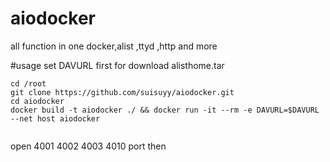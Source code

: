 # aiodocker
all function in one docker,alist ,ttyd ,http and more

#usage
set DAVURL first for download alisthome.tar
```
cd /root
git clone https://github.com/suisuyy/aiodocker.git
cd aiodocker
docker build -t aiodocker ./ && docker run -it --rm -e DAVURL=$DAVURL --net host aiodocker


```
open 4001 4002 4003 4010 port then
